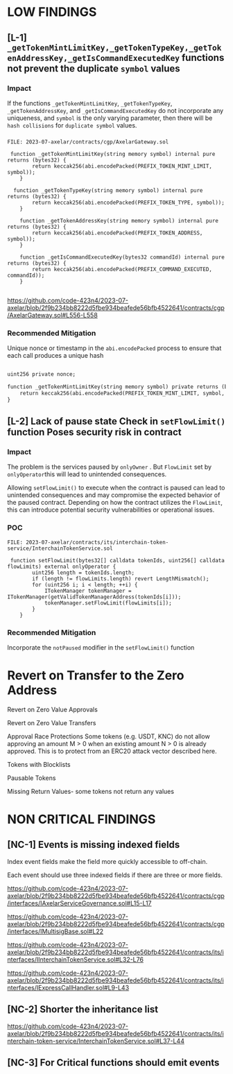 # LOW FINDINGS
##

## [L-1] ``_getTokenMintLimitKey,_getTokenTypeKey,_getTokenAddressKey,_getIsCommandExecutedKey`` functions not prevent the duplicate ``symbol`` values 

### Impact
If the functions ``_getTokenMintLimitKey``, ``_getTokenTypeKey``, ``_getTokenAddressKey``, and ``_getIsCommandExecutedKey`` do not incorporate any uniqueness, and ``symbol`` is the only varying parameter, then there will be ``hash collisions`` for ``duplicate symbol`` values.

### 
```solidity
FILE: 2023-07-axelar/contracts/cgp/AxelarGateway.sol

 function _getTokenMintLimitKey(string memory symbol) internal pure returns (bytes32) {
        return keccak256(abi.encodePacked(PREFIX_TOKEN_MINT_LIMIT, symbol));
    }

  function _getTokenTypeKey(string memory symbol) internal pure returns (bytes32) {
        return keccak256(abi.encodePacked(PREFIX_TOKEN_TYPE, symbol));
    }

    function _getTokenAddressKey(string memory symbol) internal pure returns (bytes32) {
        return keccak256(abi.encodePacked(PREFIX_TOKEN_ADDRESS, symbol));
    }

    function _getIsCommandExecutedKey(bytes32 commandId) internal pure returns (bytes32) {
        return keccak256(abi.encodePacked(PREFIX_COMMAND_EXECUTED, commandId));
    }


```
https://github.com/code-423n4/2023-07-axelar/blob/2f9b234bb8222d5fbe934beafede56bfb4522641/contracts/cgp/AxelarGateway.sol#L556-L558

### Recommended Mitigation
Unique nonce or timestamp in the ``abi.encodePacked`` process to ensure that each call produces a unique hash

```diff

uint256 private nonce;

function _getTokenMintLimitKey(string memory symbol) private returns (bytes32) {
    return keccak256(abi.encodePacked(PREFIX_TOKEN_MINT_LIMIT, symbol, nonce++));
}

```
##

## [L-2] Lack of pause state Check in ``setFlowLimit()`` function Poses security risk in contract

### Impact 

The problem is the services paused by ``onlyOwner`` . But ``FlowLimit`` set by ``onlyOperator``this will lead to unintended consequences.  

Allowing ``setFlowLimit()`` to execute when the contract is paused can lead to unintended consequences and may compromise the expected behavior of the paused contract. Depending on how the contract utilizes the ``FlowLimit``, this can introduce potential security vulnerabilities or operational issues.

### POC

```solidity
FILE: 2023-07-axelar/contracts/its/interchain-token-service/InterchainTokenService.sol

 function setFlowLimit(bytes32[] calldata tokenIds, uint256[] calldata flowLimits) external onlyOperator {
        uint256 length = tokenIds.length;
        if (length != flowLimits.length) revert LengthMismatch();
        for (uint256 i; i < length; ++i) {
            ITokenManager tokenManager = ITokenManager(getValidTokenManagerAddress(tokenIds[i]));
            tokenManager.setFlowLimit(flowLimits[i]);
        }
    }

```

### Recommended Mitigation
Incorporate the ``notPaused`` modifier in the ``setFlowLimit()`` function






# Revert on Transfer to the Zero Address

Revert on Zero Value Approvals

Revert on Zero Value Transfers

Approval Race Protections
Some tokens (e.g. USDT, KNC) do not allow approving an amount M > 0 when an existing amount N > 0 is already approved. This is to protect from an ERC20 attack vector described here.

Tokens with Blocklists

Pausable Tokens

Missing Return Values- some tokens not return any values 



# NON CRITICAL FINDINGS

##

## [NC-1] Events is missing indexed fields

Index event fields make the field more quickly accessible to off-chain.

Each event should use three indexed fields if there are three or more fields.

https://github.com/code-423n4/2023-07-axelar/blob/2f9b234bb8222d5fbe934beafede56bfb4522641/contracts/cgp/interfaces/IAxelarServiceGovernance.sol#L15-L17

https://github.com/code-423n4/2023-07-axelar/blob/2f9b234bb8222d5fbe934beafede56bfb4522641/contracts/cgp/interfaces/IMultisigBase.sol#L22

https://github.com/code-423n4/2023-07-axelar/blob/2f9b234bb8222d5fbe934beafede56bfb4522641/contracts/its/interfaces/IInterchainTokenService.sol#L32-L76

https://github.com/code-423n4/2023-07-axelar/blob/2f9b234bb8222d5fbe934beafede56bfb4522641/contracts/its/interfaces/IExpressCallHandler.sol#L9-L43

## 

## [NC-2] Shorter the inheritance list

https://github.com/code-423n4/2023-07-axelar/blob/2f9b234bb8222d5fbe934beafede56bfb4522641/contracts/its/interchain-token-service/InterchainTokenService.sol#L37-L44

##

## [NC-3] For Critical functions should emit events



